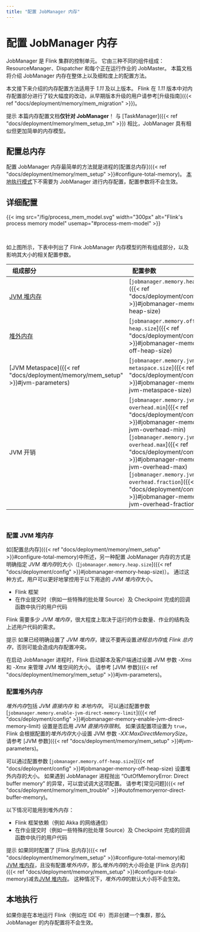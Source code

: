 ```yaml
---
title: "配置 JobManager 内存"
---
```

<!--
Licensed to the Apache Software Foundation (ASF) under one
or more contributor license agreements.  See the NOTICE file
distributed with this work for additional information
regarding copyright ownership.  The ASF licenses this file
to you under the Apache License, Version 2.0 (the
"License"); you may not use this file except in compliance
with the License.  You may obtain a copy of the License at

  http://www.apache.org/licenses/LICENSE-2.0

Unless required by applicable law or agreed to in writing,
software distributed under the License is distributed on an
"AS IS" BASIS, WITHOUT WARRANTIES OR CONDITIONS OF ANY
KIND, either express or implied.  See the License for the
specific language governing permissions and limitations
under the License.
-->

# 配置 JobManager 内存

JobManager 是 Flink 集群的控制单元。
它由三种不同的组件组成：ResourceManager、Dispatcher 和每个正在运行作业的 JobMaster。
本篇文档将介绍 JobManager 内存在整体上以及细粒度上的配置方法。

本文接下来介绍的内存配置方法适用于 *1.11* 及以上版本。
Flink 在 *1.11* 版本中对内存配置部分进行了较大幅度的改动，从早期版本升级的用户请参考[升级指南]({{< ref "docs/deployment/memory/mem_migration" >}})。

<span class="label label-info">提示</span>
本篇内存配置文档<strong>仅针对 JobManager</strong>！
与 [TaskManager]({{< ref "docs/deployment/memory/mem_setup_tm" >}}) 相比，JobManager 具有相似但更加简单的内存模型。

<a name="configure-total-memory" />

## 配置总内存

配置 JobManager 内存最简单的方法就是进程的[配置总内存]({{< ref "docs/deployment/memory/mem_setup" >}}#configure-total-memory)。
[本地执行模式](#local-execution)下不需要为 JobManager 进行内存配置，配置参数将不会生效。

<a name="detailed-configuration" />

## 详细配置

{{< img src="/fig/process_mem_model.svg" width="300px" alt="Flink's process memory model" usemap="#process-mem-model" >}}

<br />

如上图所示，下表中列出了 Flink JobManager 内存模型的所有组成部分，以及影响其大小的相关配置参数。

| &nbsp;&nbsp;**组成部分**&nbsp;&nbsp;                          | &nbsp;&nbsp;**配置参数**&nbsp;&nbsp;                                                                                                                                                                                                                                                   | &nbsp;&nbsp;**描述**&nbsp;&nbsp;                                                                                                                                                                                                                                  |
| :------------------------------------------------------------- | :-------------------------------------------------------------------------------------------------------------------------------------------------------------------------------------------------------------------------------------------------------------------------------------------------- | :----------------------------------------------------------------------------------------------------------------------------------------------------------------------------------------------------------------------------------------------------------------------- |
| [JVM 堆内存](#configure-jvm-heap)                                | [`jobmanager.memory.heap.size`]({{< ref "docs/deployment/config" >}}#jobmanager-memory-heap-size)                                                                                                                                                                                                                         | JobManager 的 *JVM 堆内存*。                                                                                                                                                                                                                                 |
| [堆外内存](#configure-off-heap-memory)                  | [`jobmanager.memory.off-heap.size`]({{< ref "docs/deployment/config" >}}#jobmanager-memory-off-heap-size)                                                                                                                                                                                                                 | JobManager 的*堆外内存（直接内存或本地内存）*。                                                                                                                                     |
| [JVM Metaspace]({{< ref "docs/deployment/memory/mem_setup" >}}#jvm-parameters)                 | [`jobmanager.memory.jvm-metaspace.size`]({{< ref "docs/deployment/config" >}}#jobmanager-memory-jvm-metaspace-size)                                                                                                                                                                                                       | Flink JVM 进程的 Metaspace。                                                                                                                                                                                                                                  |
| JVM 开销                                                   | [`jobmanager.memory.jvm-overhead.min`]({{< ref "docs/deployment/config" >}}#jobmanager-memory-jvm-overhead-min) <br/> [`jobmanager.memory.jvm-overhead.max`]({{< ref "docs/deployment/config" >}}#jobmanager-memory-jvm-overhead-max) <br/> [`jobmanager.memory.jvm-overhead.fraction`]({{< ref "docs/deployment/config" >}}#jobmanager-memory-jvm-overhead-fraction) | 用于其他 JVM 开销的本地内存，例如栈空间、垃圾回收空间等。该内存部分为基于[进程总内存]({{< ref "docs/deployment/memory/mem_setup" >}}#configure-total-memory)的[受限的等比内存部分]({{< ref "docs/deployment/memory/mem_setup" >}}#capped-fractionated-components)。 |

<br/>

<a name="configure-jvm-heap" />

### 配置 JVM 堆内存

如[配置总内存]({{< ref "docs/deployment/memory/mem_setup" >}}#configure-total-memory)中所述，另一种配置 JobManager 内存的方式是明确指定 *JVM 堆内存*的大小（[`jobmanager.memory.heap.size`]({{< ref "docs/deployment/config" >}}#jobmanager-memory-heap-size)）。
通过这种方式，用户可以更好地掌控用于以下用途的 *JVM 堆内存*大小。
* Flink 框架
* 在作业提交时（例如一些特殊的批处理 Source）及 Checkpoint 完成的回调函数中执行的用户代码

Flink 需要多少 *JVM 堆内存*，很大程度上取决于运行的作业数量、作业的结构及上述用户代码的需求。

<span class="label label-info">提示</span>
如果已经明确设置了 *JVM 堆内存*，建议不要再设置*进程总内存*或 *Flink 总内存*，否则可能会造成内存配置冲突。

在启动 JobManager 进程时，Flink 启动脚本及客户端通过设置 JVM 参数 *-Xms* 和 *-Xmx* 来管理 JVM 堆空间的大小。
请参考 [JVM 参数]({{< ref "docs/deployment/memory/mem_setup" >}}#jvm-parameters)。

<a name="configure-off-heap-memory" />

### 配置堆外内存

*堆外内存*包括 *JVM 直接内存* 和 *本地内存*。
可以通过配置参数 [`jobmanager.memory.enable-jvm-direct-memory-limit`]({{< ref "docs/deployment/config" >}}#jobmanager-memory-enable-jvm-direct-memory-limit) 设置是否启用 *JVM 直接内存限制*。
如果该配置项设置为 `true`，Flink 会根据配置的*堆外内存*大小设置 JVM 参数 *-XX:MaxDirectMemorySize*。
请参考 [JVM 参数]({{< ref "docs/deployment/memory/mem_setup" >}}#jvm-parameters)。

可以通过配置参数 [`jobmanager.memory.off-heap.size`]({{< ref "docs/deployment/config" >}}#jobmanager-memory-off-heap-size) 设置堆外内存的大小。
如果遇到 JobManager 进程抛出 “OutOfMemoryError: Direct buffer memory” 的异常，可以尝试调大这项配置。
请参考[常见问题]({{< ref "docs/deployment/memory/mem_trouble" >}}#outofmemoryerror-direct-buffer-memory)。

以下情况可能用到堆外内存：
* Flink 框架依赖（例如 Akka 的网络通信）
* 在作业提交时（例如一些特殊的批处理 Source）及 Checkpoint 完成的回调函数中执行的用户代码

<span class="label label-info">提示</span>
如果同时配置了 [Flink 总内存]({{< ref "docs/deployment/memory/mem_setup" >}}#configure-total-memory)和 [JVM 堆内存](#configure-jvm-heap)，且没有配置*堆外内存*，那么*堆外内存*的大小将会是 [Flink 总内存]({{< ref "docs/deployment/memory/mem_setup" >}}#configure-total-memory)减去[JVM 堆内存](#configure-jvm-heap)。
这种情况下，*堆外内存*的默认大小将不会生效。

<a name="local-execution" />

## 本地执行

如果你是在本地运行 Flink（例如在 IDE 中）而非创建一个集群，那么 JobManager 的内存配置将不会生效。